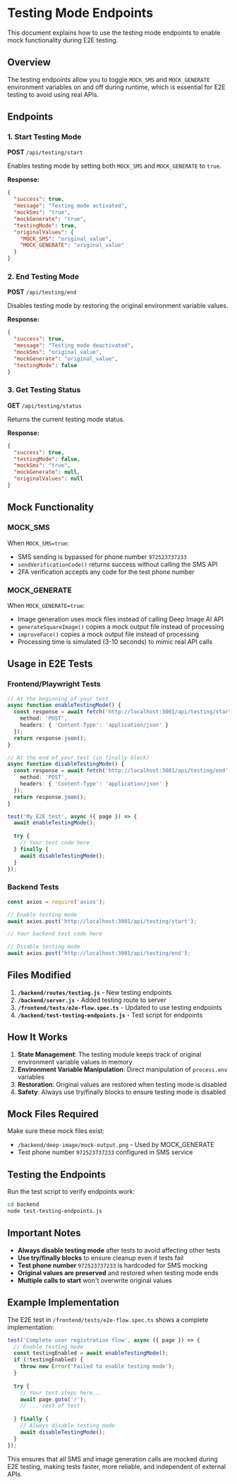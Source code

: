 # Testing Mode Endpoints

This document explains how to use the testing mode endpoints to enable mock functionality during E2E testing.

## Overview

The testing endpoints allow you to toggle `MOCK_SMS` and `MOCK_GENERATE` environment variables on and off during runtime, which is essential for E2E testing to avoid using real APIs.

## Endpoints

### 1. Start Testing Mode
**POST** `/api/testing/start`

Enables testing mode by setting both `MOCK_SMS` and `MOCK_GENERATE` to `true`.

**Response:**
```json
{
  "success": true,
  "message": "Testing mode activated",
  "mockSms": "true",
  "mockGenerate": "true",
  "testingMode": true,
  "originalValues": {
    "MOCK_SMS": "original_value",
    "MOCK_GENERATE": "original_value"
  }
}
```

### 2. End Testing Mode
**POST** `/api/testing/end`

Disables testing mode by restoring the original environment variable values.

**Response:**
```json
{
  "success": true,
  "message": "Testing mode deactivated",
  "mockSms": "original_value",
  "mockGenerate": "original_value",
  "testingMode": false
}
```

### 3. Get Testing Status
**GET** `/api/testing/status`

Returns the current testing mode status.

**Response:**
```json
{
  "success": true,
  "testingMode": false,
  "mockSms": "true",
  "mockGenerate": null,
  "originalValues": null
}
```

## Mock Functionality

### MOCK_SMS
When `MOCK_SMS=true`:
- SMS sending is bypassed for phone number `972523737233`
- `sendVerificationCode()` returns success without calling the SMS API
- 2FA verification accepts any code for the test phone number

### MOCK_GENERATE  
When `MOCK_GENERATE=true`:
- Image generation uses mock files instead of calling Deep Image AI API
- `generateSquareImage()` copies a mock output file instead of processing
- `improveFace()` copies a mock output file instead of processing
- Processing time is simulated (3-10 seconds) to mimic real API calls

## Usage in E2E Tests

### Frontend/Playwright Tests
```typescript
// At the beginning of your test
async function enableTestingMode() {
  const response = await fetch('http://localhost:3001/api/testing/start', {
    method: 'POST',
    headers: { 'Content-Type': 'application/json' }
  });
  return response.json();
}

// At the end of your test (in finally block)
async function disableTestingMode() {
  const response = await fetch('http://localhost:3001/api/testing/end', {
    method: 'POST',
    headers: { 'Content-Type': 'application/json' }
  });
  return response.json();
}

test('My E2E test', async ({ page }) => {
  await enableTestingMode();
  
  try {
    // Your test code here
  } finally {
    await disableTestingMode();
  }
});
```

### Backend Tests
```javascript
const axios = require('axios');

// Enable testing mode
await axios.post('http://localhost:3001/api/testing/start');

// Your backend test code here

// Disable testing mode
await axios.post('http://localhost:3001/api/testing/end');
```

## Files Modified

1. **`/backend/routes/testing.js`** - New testing endpoints
2. **`/backend/server.js`** - Added testing route to server
3. **`/frontend/tests/e2e-flow.spec.ts`** - Updated to use testing endpoints
4. **`/backend/test-testing-endpoints.js`** - Test script for endpoints

## How It Works

1. **State Management**: The testing module keeps track of original environment variable values in memory
2. **Environment Variable Manipulation**: Direct manipulation of `process.env` variables
3. **Restoration**: Original values are restored when testing mode is disabled
4. **Safety**: Always use try/finally blocks to ensure testing mode is disabled

## Mock Files Required

Make sure these mock files exist:
- `/backend/deep-image/mock-output.png` - Used by MOCK_GENERATE
- Test phone number `972523737233` configured in SMS service

## Testing the Endpoints

Run the test script to verify endpoints work:
```bash
cd backend
node test-testing-endpoints.js
```

## Important Notes

- **Always disable testing mode** after tests to avoid affecting other tests
- **Use try/finally blocks** to ensure cleanup even if tests fail
- **Test phone number** `972523737233` is hardcoded for SMS mocking
- **Original values are preserved** and restored when testing mode ends
- **Multiple calls to start** won't overwrite original values

## Example Implementation

The E2E test in `/frontend/tests/e2e-flow.spec.ts` shows a complete implementation:

```typescript
test('Complete user registration flow', async ({ page }) => {
  // Enable testing mode
  const testingEnabled = await enableTestingMode();
  if (!testingEnabled) {
    throw new Error('Failed to enable testing mode');
  }
  
  try {
    // Your test steps here...
    await page.goto('/');
    // ... rest of test
    
  } finally {
    // Always disable testing mode
    await disableTestingMode();
  }
});
```

This ensures that all SMS and image generation calls are mocked during E2E testing, making tests faster, more reliable, and independent of external APIs.
